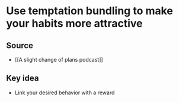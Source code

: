# Use temptation bundling to make your habits more attractive

## Source
- [[A slight change of plans podcast]]

## Key idea
- Link your desired behavior with a reward